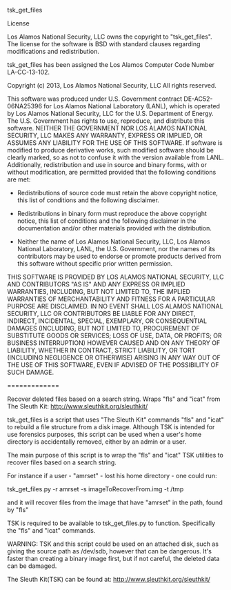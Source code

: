 tsk_get_files

License

Los Alamos National Security, LLC owns the copyright to "tsk_get_files". The license for the software is BSD with standard clauses regarding modifications and redistribution.

tsk_get_files has been assigned the Los Alamos Computer Code Number LA-CC-13-102.

Copyright (c) 2013, Los Alamos National Security, LLC All rights reserved.

This software was produced under U.S. Government contract DE-AC52-06NA25396 for Los Alamos National Laboratory (LANL), which is operated by Los Alamos National Security, LLC for the U.S. Department of Energy. The U.S. Government has rights to use, reproduce, and distribute this software. NEITHER THE GOVERNMENT NOR LOS ALAMOS NATIONAL SECURITY, LLC MAKES ANY WARRANTY, EXPRESS OR IMPLIED, OR ASSUMES ANY LIABILITY FOR THE USE OF THIS SOFTWARE. If software is modified to produce derivative works, such modified software should be clearly marked, so as not to confuse it with the version available from LANL.
Additionally, redistribution and use in source and binary forms, with or without modification, are permitted provided that the following conditions are met:

- Redistributions of source code must retain the above copyright notice, this list of conditions and the following disclaimer.

- Redistributions in binary form must reproduce the above copyright notice, this list of conditions and the following disclaimer in the documentation and/or other materials provided with the distribution.

- Neither the name of Los Alamos National Security, LLC, Los Alamos National Laboratory, LANL, the U.S. Government, nor the names of its contributors may be used to endorse or promote products derived from this software without specific prior written permission.

THIS SOFTWARE IS PROVIDED BY LOS ALAMOS NATIONAL SECURITY, LLC AND CONTRIBUTORS "AS IS" AND ANY EXPRESS OR IMPLIED WARRANTIES, INCLUDING, BUT NOT LIMITED TO, THE IMPLIED WARRANTIES OF MERCHANTABILITY AND FITNESS FOR A PARTICULAR PURPOSE ARE DISCLAIMED. IN NO EVENT SHALL LOS ALAMOS NATIONAL SECURITY, LLC OR CONTRIBUTORS BE LIABLE FOR ANY DIRECT, INDIRECT, INCIDENTAL, SPECIAL, EXEMPLARY, OR CONSEQUENTIAL DAMAGES (INCLUDING, BUT NOT LIMITED TO, PROCUREMENT OF SUBSTITUTE GOODS OR SERVICES; LOSS OF USE, DATA, OR PROFITS; OR BUSINESS INTERRUPTION) HOWEVER CAUSED AND ON ANY THEORY OF LIABILITY, WHETHER IN CONTRACT, STRICT LIABILITY, OR TORT (INCLUDING NEGLIGENCE OR OTHERWISE) ARISING IN ANY WAY OUT OF THE USE OF THIS SOFTWARE, EVEN IF ADVISED OF THE POSSIBILITY OF SUCH DAMAGE.


=============

Recover deleted files based on a search string.  Wraps "fls" and "icat" from The Sleuth Kit: http://www.sleuthkit.org/sleuthkit/
 
tsk_get_files is a script that uses "The Sleuth Kit" commands "fls" and "icat" 
to rebuild a file structure from a disk image.  Although TSK is intended for 
use forensics purposes, this script can be used when a user's home directory is 
accidentally removed, either by an admin or a user.

The main purpose of this script is to wrap the "fls" and "icat" TSK utilities
to recover files based on a search string.

For instance if a user - "amrset" - lost his home directory - one could run:

   tsk_get_files.py -r amrset -s imageToRecoverFrom.img -t /tmp

and it will recover files from the image that have "amrset" in the path, found 
by "fls"

TSK is required to be available to tsk_get_files.py to function.  Specifically
the "fls" and "icat" commands.

WARNING: TSK and this script could be used on an attached disk, such as giving 
the source path as /dev/sdb, however that can be dangerous.  It's faster than 
creating a binary image first, but if not careful, the deleted data can be 
damaged.

The Sleuth Kit(TSK) can be found at: http://www.sleuthkit.org/sleuthkit/

